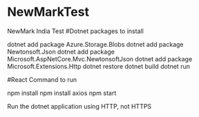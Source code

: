 # NewMarkTest
NewMark India Test
#Dotnet packages to install

dotnet add package Azure.Storage.Blobs
dotnet add package Newtonsoft.Json
dotnet add package Microsoft.AspNetCore.Mvc.NewtonsoftJson
dotnet add package Microsoft.Extensions.Http
dotnet restore
dotnet build
dotnet run

#React Command to run

npm install
npm install axios
npm start

Run the dotnet application using HTTP, not HTTPS

